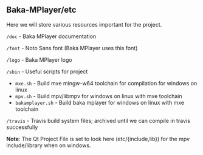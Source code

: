 ## Baka-MPlayer/etc

Here we will store various resources important for the project.

`/doc` - Baka MPlayer documentation

`/font` - Noto Sans font (Baka MPlayer uses this font)

`/logo` - Baka MPlayer logo

`/sbin` - Useful scripts for project
- `mxe.sh` - Build mxe mingw-w64 toolchain for compilation for windows on linux
- `mpv.sh` - Build mpv/libmpv for windows on linux with mxe toolchain
- `bakamplayer.sh` - Build baka mplayer for windows on linux with mxe toolchain

`/travis` - Travis build system files; archived until we can compile in travis successfully


**Note**: The Qt Project File is set to look here (etc/{include,lib}) for the mpv include/library when on windows.

